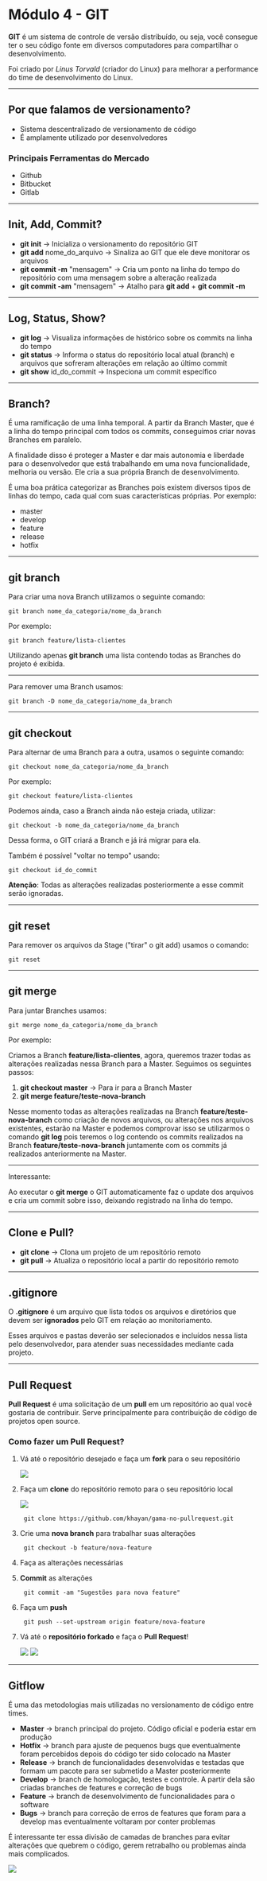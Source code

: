 # Módulo 4 - GIT

**GIT** é um sistema de controle de versão distribuído, ou seja, você consegue ter o seu código fonte em diversos computadores para compartilhar o desenvolvimento.

Foi criado por *Linus Torvald* (criador do Linux) para melhorar a performance do time de desenvolvimento do Linux.
___
## Por que falamos de versionamento?

- Sistema descentralizado de versionamento de código
- É amplamente utilizado por desenvolvedores

### Principais Ferramentas do Mercado

- Github
- Bitbucket
- Gitlab

___
## Init, Add, Commit?

- **git init** -> Inicializa o versionamento do repositório GIT
- **git add** nome_do_arquivo -> Sinaliza ao GIT que ele deve monitorar os arquivos
- **git commit -m** "mensagem" -> Cria um ponto na linha do tempo do repositório com uma mensagem sobre a alteração realizada
- **git commit -am** "mensagem" -> Atalho para **git add** + **git commit -m**

___
## Log, Status, Show?

- **git log** -> Visualiza informações de histórico sobre os commits na linha do tempo
- **git status** -> Informa o status do repositório local atual (branch) e arquivos que sofreram alterações em relação ao último commit
- **git show** id_do_commit -> Inspeciona um commit específico

___
## Branch?

É uma ramificação de uma linha temporal. A partir da Branch Master, que é a linha do tempo principal com todos os commits, conseguimos criar novas Branches em paralelo.

A finalidade disso é proteger a Master e dar mais autonomia e liberdade para o desenvolvedor que está trabalhando em uma nova funcionalidade, melhoria ou versão. Ele cria a sua própria Branch de desenvolvimento.

É uma boa prática categorizar as Branches pois existem diversos tipos de linhas do tempo, cada qual com suas características próprias. Por exemplo:

- master
- develop
- feature
- release
- hotfix

___
## git branch
Para criar uma nova Branch utilizamos o seguinte comando:

    git branch nome_da_categoria/nome_da_branch

Por exemplo:

    git branch feature/lista-clientes

Utilizando apenas **git branch** uma lista contendo todas as Branches do projeto é exibida.
___
Para remover uma Branch usamos:

    git branch -D nome_da_categoria/nome_da_branch
___
## git checkout
Para alternar de uma Branch para a outra, usamos o seguinte comando:

    git checkout nome_da_categoria/nome_da_branch

Por exemplo:

    git checkout feature/lista-clientes

Podemos ainda, caso a Branch ainda não esteja criada, utilizar:

    git checkout -b nome_da_categoria/nome_da_branch

Dessa forma, o GIT criará a Branch e já irá migrar para ela.

Também é possível "voltar no tempo" usando:

    git checkout id_do_commit

**Atenção**: Todas as alterações realizadas posteriormente a esse commit serão ignoradas.
___
## git reset
Para remover os arquivos da Stage ("tirar" o git add) usamos o comando:

    git reset
___
## git merge
Para juntar Branches usamos:

    git merge nome_da_categoria/nome_da_branch

Por exemplo:

Criamos a Branch **feature/lista-clientes**, agora, queremos trazer todas as alterações realizadas nessa Branch para a Master. Seguimos os seguintes passos:

1. **git checkout master** -> Para ir para a Branch Master
2. **git merge feature/teste-nova-branch**

Nesse momento todas as alterações realizadas na Branch **feature/teste-nova-branch** como criação de novos arquivos, ou alterações nos arquivos existentes, estarão na Master e podemos comprovar isso se utilizarmos o comando **git log** pois teremos o log contendo os commits realizados na Branch **feature/teste-nova-branch** juntamente com os commits já realizados anteriormente na Master.

___
Interessante:

Ao executar o **git merge** o GIT automaticamente faz o update dos arquivos e cria um commit sobre isso, deixando registrado na linha do tempo.

___
## Clone e Pull?

- **git clone** -> Clona um projeto de um repositório remoto
- **git pull** -> Atualiza o repositório local a partir do repositório remoto

___
## .gitignore

O **.gitignore** é um arquivo que lista todos os arquivos e diretórios que devem ser **ignorados** pelo GIT em relação ao monitoriamento. 

Esses arquivos e pastas deverão ser selecionados e incluídos nessa lista pelo desenvolvedor, para atender suas necessidades mediante cada projeto.

___
## Pull Request

**Pull Request** é uma solicitação de um **pull** em um repositório ao qual você gostaria de contribuir. Serve principalmente para contribuição de código de projetos open source.

### Como fazer um Pull Request?

1. Vá até o repositório desejado e faça um **fork** para o seu repositório

    <img src="fork.png">

2. Faça um **clone** do repositório remoto para o seu repositório local

    <img src="clone.png">

        git clone https://github.com/khayan/gama-no-pullrequest.git

3. Crie uma **nova branch** para trabalhar suas alterações

        git checkout -b feature/nova-feature

4. Faça as alterações necessárias
5. **Commit** as alterações

        git commit -am "Sugestões para nova feature"

6. Faça um **push**

        git push --set-upstream origin feature/nova-feature

7. Vá até o **repositório forkado** e faça o **Pull Request**! 

    <img src="pull-request.png">
    <img src="pull-request-compare.png">

___
## Gitflow

É uma das metodologias mais utilizadas no versionamento de código entre times.

- **Master** -> branch principal do projeto. Código oficial e poderia estar em produção
- **Hotfix** -> branch para ajuste de pequenos bugs que eventualmente foram percebidos depois do código ter sido colocado na Master
- **Release** -> branch de funcionalidades desenvolvidas e testadas que formam um pacote para ser submetido a Master posteriormente
- **Develop** -> branch de homologação, testes e controle. A partir dela são criadas branches de features e correção de bugs
- **Feature** -> branch de desenvolvimento de funcionalidades para o software
- **Bugs** -> branch para correção de erros de features que foram para a develop mas eventualmente voltaram por conter problemas

É interessante ter essa divisão de camadas de branches para evitar alterações que quebrem o código, gerem retrabalho ou problemas ainda mais complicados.

<img src="gitflow.png">
